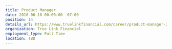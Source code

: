 ```yaml
---
title: Product Manager
date: 2018-06-18 00:00:00 -07:00
position: 14
details_url: https://www.truelinkfinancial.com/career/product-manager-2
organization: True Link Financial
employment_type: Full Time
location: TBD
---
```


